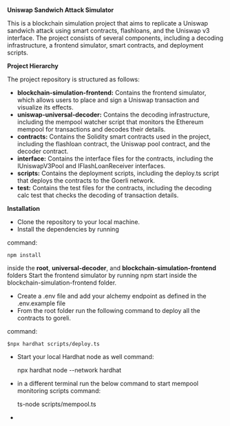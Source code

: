 **Uniswap Sandwich Attack Simulator**


This is a blockchain simulation project that aims to replicate a Uniswap sandwich attack using smart contracts, flashloans, and the Uniswap v3 interface. The project consists of several components, including a decoding infrastructure, a frontend simulator, smart contracts, and deployment scripts.

**Project Hierarchy**

The project repository is structured as follows:

 * **blockchain-simulation-frontend:** Contains the frontend simulator, which allows users to place and sign a Uniswap transaction and visualize its effects.
 *  **uniswap-universal-decoder:** Contains the decoding infrastructure, including the mempool watcher script that monitors the Ethereum mempool for transactions and decodes their details.
 * **contracts:** Contains the Solidity smart contracts used in the project, including the flashloan contract, the Uniswap pool contract, and the decoder contract.
 * **interface:** Contains the interface files for the contracts, including the IUniswapV3Pool and IFlashLoanReceiver interfaces.
 *  **scripts:** Contains the deployment scripts, including the deploy.ts script that deploys the contracts to the Goerli network.
 *  **test:** Contains the test files for the contracts, including the decoding calc test that checks the decoding of transaction details.

**Installation**

* Clone the repository to your local machine.
* Install the dependencies by running

command:

    npm install
   
inside the **root**, **universal-decoder**, and **blockchain-simulation-frontend** folders
Start the frontend simulator by running npm start inside the blockchain-simulation-frontend folder.
* Create a .env file and add your alchemy endpoint as defined in the .env.example file
* From the root folder run the following command to deploy all the contracts to goreli.

command:

    $npx hardhat scripts/deploy.ts
* Start your local Hardhat node as well
command:

    npx hardhat node --network hardhat
* in a different terminal run the below command to start mempool monitoring scripts
command:

    ts-node scripts/mempool.ts
*
